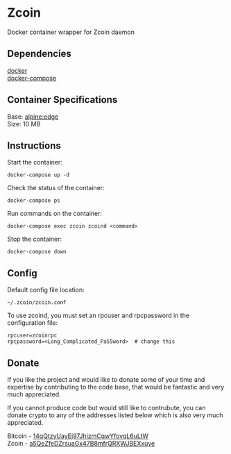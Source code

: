 # Zcoin
Docker container wrapper for Zcoin daemon

## Dependencies
[docker](https://docs.docker.com/engine/installation/ "docker engine")  
[docker-compose](https://docs.docker.com/compose/install/ "docker-compose")

## Container Specifications
Base: [alpine:edge](https://hub.docker.com/r/library/alpine/ "base container")  
Size: 10 MB

## Instructions
Start the container:

    docker-compose up -d

Check the status of the container:

    docker-compose ps

Run commands on the container:

    docker-compose exec zcoin zcoind <command>

Stop the container:

    docker-compose down

## Config
Default config file location:

    ~/.zcoin/zcoin.conf

To use zcoind, you must set an rpcuser and rpcpassword in the configuration file:

    rpcuser=zcoinrpc
    rpcpassword=<Long_Complicated_Pa55word>  # change this

## Donate
If you like the project and would like to donate some of your time and expertise by contributing to the code base, that would be fantastic and very much appreciated.

If you cannot produce code but would still like to contrubute, you can donate crypto to any of the addresses listed below which is also very much appreciated.

Bitcoin - [14qQtzyUayEj97JhizmCqwYfovqL6uLtW](https://blockchain.info/address/14qQtzyUayEj97JhizmCqwYfovqL6uLtWj "view address")  
Zcoin - [a5QeZfeDZrsuaGx47B8mfrQRXWJBEXxuye](https://zcoin.rocks/address/a5QeZfeDZrsuaGx47B8mfrQRXWJBEXxuye "view address")
